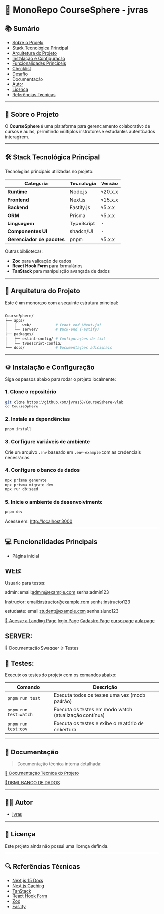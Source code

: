 
# 📄 MonoRepo CourseSphere - jvras

## 📚 Sumário

- [Sobre o Projeto](#sobre-o-projeto)
- [Stack Tecnológica Principal](#stack-tecnológica-principal)
- [Arquitetura do Projeto](#arquitetura-do-projeto)
- [Instalação e Configuração](#instalação-e-configuração)
- [Funcionalidades Principais](#funcionalidades-principais)
- [Checklist](#checklist)
- [Desafio](#desafio)
- [Documentação](#documentação)
- [Autor](#autor)
- [Licença](#licença)
- [Referências Técnicas](#referências-técnicas)

---

## 📖 Sobre o Projeto

O **CourseSphere** é uma plataforma para gerenciamento colaborativo de cursos e aulas, permitindo múltiplos
instrutores e estudantes autenticados interagirem.

---

## 🛠️ Stack Tecnológica Principal

Tecnologias principais utilizadas no projeto:

| **Categoria**         | **Tecnologia**    | **Versão**       |
|-----------------------|-------------------|------------------|
| **Runtime**           | Node.js           | v20.x.x          |
| **Frontend**          | Next.js           | v15.x.x          |
| **Backend**           | Fastify.js        | v5.x.x           |
| **ORM**               | Prisma            | v5.x.x           |
| **Linguagem**         | TypeScript        | -                |
| **Componentes UI**    | shadcn/UI         | -                |
| **Gerenciador de pacotes** | pnpm         | v5.x.x           |

Outras bibliotecas:
- **Zod** para validação de dados
- **React Hook Form** para formulários
- **TanStack** para manipulação avançada de dados

---

## 🧱 Arquitetura do Projeto

Este é um monorepo com a seguinte estrutura principal:

```bash

CourseSphere/
├── apps/
│   ├── web/           # Front-end (Next.js)
│   └── server/        # Back-end (Fastify)
├── packages/
│   ├── eslint-config/ # Configurações de lint
│   └── typescript-config/
└── docs/              # Documentações adicionais

```

---

## ⚙️ Instalação e Configuração

Siga os passos abaixo para rodar o projeto localmente:

### 1. Clone o repositório

```bash
git clone https://github.com/jvras58/CourseSphere-vlab
cd CourseSphere
```

### 2. Instale as dependências

```bash
pnpm install
```

### 3. Configure variáveis de ambiente

Crie um arquivo `.env` baseado em `.env-example` com as credenciais necessárias.

### 4. Configure o banco de dados

```bash
npx prisma generate
npx prisma migrate dev
npx run db:seed
```

### 5. Inicie o ambiente de desenvolvimento

```bash
pnpm dev
```

Acesse em: [http://localhost:3000](http://localhost:3000)

---

## 💻 Funcionalidades Principais

* Página inicial

## WEB:

Usuario para testes:

admin:
email:admin@example.com
senha:admin123

Instructor:
email:instructor@example.com
senha:instructor123

estudante:
email:student@example.com
senha:aluno123


[🔗 Acesse a Landing Page](http://localhost:3000/)
[login Page](http://localhost:3000/sign-in)
[Cadastro Page](http://localhost:3000/sign-up)
[curso page](http://localhost:3000/courses)
[aula page](http://localhost:3000/courses/:idcourse/lessons)

## SERVER:
[📘 Documentação Swagger ](http://localhost:8000/docs)
[⚙️ Testes](#Testes)

## 📖 Testes:

Execute os testes do projeto com os comandos abaixo:

| Comando                | Descrição                                              |
|------------------------|--------------------------------------------------------|
| `pnpm run test`        | Executa todos os testes uma vez (modo padrão)          |
| `pnpm run test:watch`  | Executa os testes em modo watch (atualização contínua) |
| `pnpm run test:cov`    | Executa os testes e exibe o relatório de cobertura     |

---

## 📘 Documentação

> Documentação técnica interna detalhada:

[📁 Documentação Técnica do Projeto](/CourseSphere/README.md)

[📄DBML BANCO DE DADOS](/docs/PERSONAL/DBML.png)

---

## 🧑‍💻 Autor

* [jvras](https://github.com/jvras58)

---

## 📜 Licença

Este projeto ainda não possui uma licença definida.

---

## 🔍 Referências Técnicas

* [Next.js 15 Docs](https://nextjs.org/docs/getting-started)
* [Next.js Caching](https://nextjs.org/docs/app/building-your-application/caching)
* [TanStack](https://tanstack.com/)
* [React Hook Form](https://react-hook-form.com/)
* [Zod](https://zod.dev/)
* [Fastify](https://www.fastify.io/)
